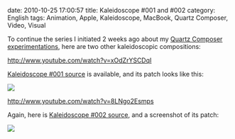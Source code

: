 date: 2010-10-25 17:00:57
title: Kaleidoscope #001 and #002
category: English
tags: Animation, Apple, Kaleidoscope, MacBook, Quartz Composer, Video, Visual

To continue the series I initiated 2 weeks ago about my [Quartz Composer experimentations](http://kevin.deldycke.com/2010/10/export-quartz-composer-video/), here are two other kaleidoscopic compositions:

http://www.youtube.com/watch?v=xOdZrYSCDqI

[Kaleidoscope #001 source](http://kevin.deldycke.com/static/documents/kaleidoscope-001.qtz) is available, and its patch looks like this:

![](/static/uploads/2010/10/kaleidoscope-001-patch.png)

http://www.youtube.com/watch?v=8LNgo2Esmps

Again, here is [Kaleidoscope #002 source](http://kevin.deldycke.com/static/documents/kaleidoscope-002.qtz), and a screenshot of its patch:

![](/static/uploads/2010/10/kaleidoscope-002-patch.png)

